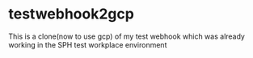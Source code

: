 # testwebhook2gcp
This is a clone(now to use gcp) of my test webhook which was already working in the SPH test workplace environment

